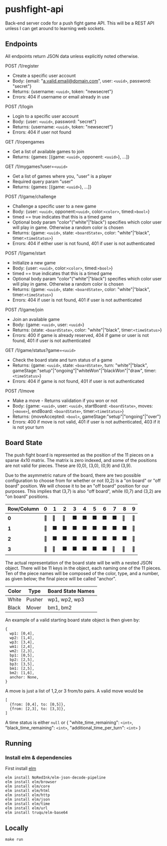 # pushfight-api
Back-end server code for a push fight game API. This will be a REST API unless I can get around to learning web sockets.


## Endpoints
All endpoints return JSON data unless explicitly noted otherwise.

POST /1/register
  * Create a specific user account
  * Body: {email: "a.valid.email@domain.com", user: `<uuid>`, password: "secret"}
  * Returns: {username: `<uuid>`, token: "newsecret"}
  * Errors: 404 if username or email already in use

POST /1/login
  * Login to a specific user account
  * Body: {user: `<uuid>`, password: "secret"}
  * Returns: {username: `<uuid>`, token: "newsecret"}
  * Errors: 404 if user not found

GET /1/opengames
  * Get a list of available games to join
  * Returns: {games: [{game: `<uuid>`, opponent: `<uuid>`}, ...]}

GET /1/mygames?user=`<uuid>`
  * Get a list of games where you, "user" is a player
  * Required query param "user"
  * Returns: {games: [{game: `<uuid>`}, ...]}

POST /1/game/challenge
  * Challenge a specific user to a new game
  * Body: {user: `<uuid>`, opponent:`<uuid>`, color:`<color>`, timed:`<bool>`}
  * timed == true indicates that this is a timed game
  * Optional body param "color"("white"|"black") specifies which color user will play in game. Otherwise a random color is chosen
  * Returns: {game: `<uuid>`, state: `<boardState>`, color: "white"|"black", timer:`<timeStatus>`}
  * Errors: 404 if either user is not found, 401 if user is not authenticated

POST /1/game/start
  * Initialize a new game
  * Body: {user: `<uuid>`, color:`<color>`, timed:`<bool>`}
  * timed == true indicates that this is a timed game
  * Optional body param "color"("white"|"black") specifies which color user will play in game. Otherwise a random color is chosen
  * Returns: {game: `<uuid>`, state: `<boardState>`, color: "white"|"black", timer:`<timeStatus>`}
  * Errors: 404 if user is not found, 401 if user is not authenticated

POST /1/game/join
  * Join an available game
  * Body: {game: `<uuid>`, user: `<uuid>`}
  * Returns: {state: `<boardState>`, color: "white"|"black", timer:`<timeStatus>`}
  * Errors: 400 if game is already reserved, 404 if game or user is not found, 401 if user is not authenticated

GET /1/game/status?game=`<uuid>`
  * Check the board state and turn status of a game
  * Returns: {game: `<uuid>`, state: `<boardState>`, turn: "white"|"black", gameStage:"setup"|"ongoing"|"whiteWon"|"blackWon"|"draw", timer:`<timeStatus>`}
  * Errors: 404 if game is not found, 401 if user is not authenticated

POST /1/move
  * Make a move - Returns validation if you won or not
  * Body: {game: `<uuid>`, user: `<uuid>`, startBoard: `<boardState>`, moves: [`<move>`], endBoard: `<boardState>`, timer:`<timeStatus>`}
  * Returns: {moveAccepted: `<bool>`, gameStage:"setup"|"ongoing"|"over"}
  * Errors: 400 if move is not valid, 401 if user is not authenticated, 403 if it is not your turn


## Board State
The push fight board is represented as the position of the 11 pieces on a sparse 4x10 matrix. The matrix is zero indexed, and some of the positions are not valid for pieces. These are (0,0), (3,0), (0,9) and (3,9).

Due to the asymmetric nature of the board, there are two possible configuration to choose from for whether or not (0,2) is a "on board" or "off board" position. We will choose it to be an "off board" position for our purposes. This implies that (3,7) is also "off board", while (0,7) and (3,2) are "on board" positions.

Row/Column | 0 | 1 | 2 | 3 | 4 | 5 | 6 | 7 | 8 | 9 |
-----------|---|---|---|---|---|---|---|---|---|---| 
**0**|:no_entry_sign:|:checkered_flag:|:checkered_flag:|:black_large_square:|:black_large_square:|:black_large_square:|:black_large_square:|:black_large_square:|:checkered_flag:|:no_entry_sign:|
**1**|:checkered_flag:|:black_large_square:|:black_large_square:|:black_large_square:|:black_large_square:|:black_large_square:|:black_large_square:|:black_large_square:|:black_large_square:|:checkered_flag:|
**2**|:checkered_flag:|:black_large_square:|:black_large_square:|:black_large_square:|:black_large_square:|:black_large_square:|:black_large_square:|:black_large_square:|:black_large_square:|:checkered_flag:|
**3**|:no_entry_sign:|:checkered_flag:|:black_large_square:|:black_large_square:|:black_large_square:|:black_large_square:|:black_large_square:|:checkered_flag:|:checkered_flag:|:no_entry_sign:|

The actual representation of the board state will be with a nested JSON object. There will be 11 keys in the object, each naming one of the 11 pieces. Ten of the piece names will be composed of the color, type, and a number, as given below; the final piece will be called "anchor".

 Color | Type   | Board State Names
-------|--------|------------------
 White | Pusher | wp1, wp2, wp3
 Black | Mover  | bm1, bm2

An example of a valid starting board state object is then given by:
```
{
  wp1: [0,4],
  wp2: [1,4],
  wp3: [3,4],
  wm1: [2,4],
  wm2: [2,3],
  bp1: [0,5],
  bp2: [2,5],
  bp3: [3,5],
  bm1: [2,5],
  bm2: [1,6],
  anchor: None,
}
```

A move is just a list of 1,2,or 3 from/to pairs. A valid move would be
```
[
  {from: [0,4], to: [0,5]},
  {from: [2,3], to: [3,3]},
]
```

A time status is either `null` or
{
  "white_time_remaining": `<int>`,
  "black_time_remaining": `<int>`,
  "additional_time_per_turn": `<int>`
}


## Running

### Install elm & dependencies
First install [elm](https://guide.elm-lang.org/install/elm.html)
```
elm install NoRedInk/elm-json-decode-pipeline
elm install elm/browser
elm install elm/core
elm install elm/html
elm install elm/http
elm install elm/json
elm install elm/time
elm install elm/url
elm install truqu/elm-base64
```

## Locally
```
make run
```
